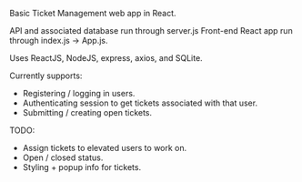Basic Ticket Management web app in React. 

API and associated database run through server.js
Front-end React app run through index.js -> App.js.

Uses ReactJS, NodeJS, express, axios, and SQLite.

Currently supports:
-  Registering / logging in users.
-  Authenticating session to get tickets associated with that user.
-  Submitting / creating open tickets.

TODO:
-  Assign tickets to elevated users to work on.
-  Open / closed status.
-  Styling + popup info for tickets.
